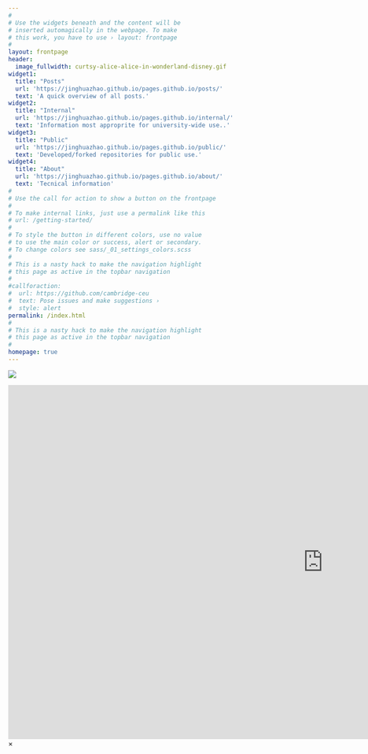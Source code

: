 ```yaml
---
#
# Use the widgets beneath and the content will be
# inserted automagically in the webpage. To make
# this work, you have to use › layout: frontpage
#
layout: frontpage
header:
  image_fullwidth: curtsy-alice-alice-in-wonderland-disney.gif
widget1:
  title: "Posts"
  url: 'https://jinghuazhao.github.io/pages.github.io/posts/'
  text: 'A quick overview of all posts.'
widget2:
  title: "Internal"
  url: 'https://jinghuazhao.github.io/pages.github.io/internal/'
  text: 'Information most approprite for university-wide use..'
widget3:
  title: "Public"
  url: 'https://jinghuazhao.github.io/pages.github.io/public/'
  text: 'Developed/forked repositories for public use.'
widget4:
  title: "About"
  url: 'https://jinghuazhao.github.io/pages.github.io/about/'
  text: 'Tecnical information'
#
# Use the call for action to show a button on the frontpage
#
# To make internal links, just use a permalink like this
# url: /getting-started/
#
# To style the button in different colors, use no value
# to use the main color or success, alert or secondary.
# To change colors see sass/_01_settings_colors.scss
#
# This is a nasty hack to make the navigation highlight
# this page as active in the topbar navigation
#
#callforaction:
#  url: https://github.com/cambridge-ceu
#  text: Pose issues and make suggestions ›
#  style: alert
permalink: /index.html
#
# This is a nasty hack to make the navigation highlight
# this page as active in the topbar navigation
#
homepage: true
---
```


![](https://jinghuazhao.github.io/pages.github.io/assets/images/curtsy-alice-alice-in-wonderland-disney.gif)

<div id="videoModal" class="reveal-modal large" data-reveal="">
  <div class="flex-video widescreen vimeo" style="display: block;">
    <iframe width="1280" height="720" src="https://www.youtube.com/embed/3b5zCFSmVvU" frameborder="0" allowfullscreen></iframe>
  </div>
  <a class="close-reveal-modal">&#215;</a>
</div>
